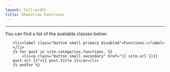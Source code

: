 ```yaml
---
layout: full-width
title: Shoestrap Functions
---
```


<hr>

You can find a list of the available classes below:

<ul class="inline-list">

	<li><label class="button small primary disabled">Functions:</label></li>
	{% for post in site.categories.functions. %}
		<li><a class="button small secondary" href="{{ site.url }}{{ post.url }}">{{ post.title }}</a></li>
	{% endfor %}

</ul>
